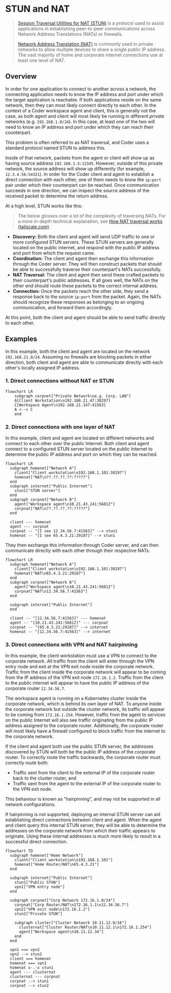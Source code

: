 # STUN and NAT

> [Session Traversal Utilities for NAT (STUN)](https://www.rfc-editor.org/rfc/rfc8489.html)
> is a protocol used to assist applications in establishing peer-to-peer
> communications across Network Address Translations (NATs) or firewalls.
>
> [Network Address Translation (NAT)](https://en.wikipedia.org/wiki/Network_address_translation)
> is commonly used in private networks to allow multiple devices to share a
> single public IP address. The vast majority of home and corporate internet connections use at least one
> level of NAT.

## Overview

In order for one application to connect to another across a network, the
connecting application needs to know the IP address and port under which the
target application is reachable. If both applications reside on the same
network, then they can most likely connect directly to each other. In the
context of a Coder workspace agent and client, this is generally not the case,
as both agent and client will most likely be running in different _private_
networks (e.g. `192.168.1.0/24`). In this case, at least one of the two will
need to know an IP address and port under which they can reach their
counterpart.

This problem is often referred to as NAT traversal, and Coder uses a standard
protocol named STUN to address this.

Inside of that network, packets from the agent or client will show up as having
source address `192.168.1.X:12345`. However, outside of this private network,
the source address will show up differently (for example, `12.3.4.56:54321`). In
order for the Coder client and agent to establish a direct connection with each
other, one of them needs to know the `ip:port` pair under which their
counterpart can be reached. Once communication succeeds in one direction, we can
inspect the source address of the received packet to determine the return
address.

At a high level, STUN works like this:

> The below glosses over a lot of the complexity of traversing NATs. For a more
> in-depth technical explanation, see
> [How NAT traversal works (tailscale.com)](https://tailscale.com/blog/how-nat-traversal-works).

- **Discovery:** Both the client and agent will send UDP traffic to one or more
  configured STUN servers. These STUN servers are generally located on the
  public internet, and respond with the public IP address and port from which
  the request came.
- **Coordination:** The client and agent then exchange this information through
  the Coder server. They will then construct packets that should be able to
  successfully traverse their counterpart's NATs successfully.
- **NAT Traversal:** The client and agent then send these crafted packets to
  their counterpart's public addresses. If all goes well, the NATs on the other
  end should route these packets to the correct internal address.
- **Connection:** Once the packets reach the other side, they send a response
  back to the source `ip:port` from the packet. Again, the NATs should recognize
  these responses as belonging to an ongoing communication, and forward them
  accordingly.

At this point, both the client and agent should be able to send traffic directly
to each other.

## Examples

In this example, both the client and agent are located on the network
`192.168.21.0/24`. Assuming no firewalls are blocking packets in either
direction, both client and agent are able to communicate directly with each
other's locally assigned IP address.

### 1. Direct connections without NAT or STUN

```mermaid
flowchart LR
    subgraph corpnet["Private Network\ne.g. Corp. LAN"]
    A[Client Workstation\n192.168.21.47:38297]
    C[Workspace Agent\n192.168.21.147:41563]
    A <--> C
    end
```

### 2. Direct connections with one layer of NAT

In this example, client and agent are located on different networks and connect
to each other over the public Internet. Both client and agent connect to a
configured STUN server located on the public Internet to determine the public IP
address and port on which they can be reached.

```mermaid
flowchart LR
  subgraph homenet["Network A"]
    client["Client workstation\n192.168.1.101:38297"]
    homenat["NAT\n??.??.??.??:?????"]
  end
  subgraph internet["Public Internet"]
    stun1["STUN server"]
  end
  subgraph corpnet["Network B"]
    agent["Workspace agent\n10.21.43.241:56812"]
    corpnat["NAT\n??.??.??.??:?????"]
  end

  client --- homenat
  agent --- corpnat
  corpnat -- "[I see 12.34.56.7:41563]" --> stun1
  homenat -- "[I see 65.4.3.21:29187]" --> stun1
```

They then exchange this information through Coder server, and can then
communicate directly with each other through their respective NATs.

```mermaid
flowchart LR
  subgraph homenet["Network A"]
    client["Client workstation\n192.168.1.101:38297"]
    homenat["NAT\n65.4.3.21:29187"]
  end
  subgraph corpnet["Network B"]
    agent["Workspace agent\n10.21.43.241:56812"]
    corpnat["NAT\n12.34.56.7:41563"]
  end

  subgraph internet["Public Internet"]
  end

  client -- "[12.34.56.7:41563]" --- homenat
  agent -- "[10.21.43.241:56812]" --- corpnat
  corpnat -- "[65.4.3.21:29187]" --> internet
  homenat -- "[12.34.56.7:41563]" --> internet

```

### 3. Direct connections with VPN and NAT hairpinning

In this example, the client workstation must use a VPN to connect to the
corporate network. All traffic from the client will enter through the VPN entry
node and exit at the VPN exit node inside the corporate network. Traffic from
the client inside the corporate network will appear to be coming from the IP
address of the VPN exit node `172.16.1.2`. Traffic from the client to the public
internet will appear to have the public IP address of the corporate router
`12.34.56.7`.

The workspace agent is running on a Kubernetes cluster inside the corporate
network, which is behind its own layer of NAT. To anyone inside the corporate
network but outside the cluster network, its traffic will appear to be coming
from `172.16.1.254`. However, traffic from the agent to services on the public
Internet will also see traffic originating from the public IP address assigned
to the corporate router. Additionally, the corporate router will most likely
have a firewall configured to block traffic from the internet to the corporate
network.

If the client and agent both use the public STUN server, the addresses
discovered by STUN will both be the public IP address of the corporate router.
To correctly route the traffic backwards, the corporate router must correctly
route both:

- Traffic sent from the client to the external IP of the corporate router back
  to the cluster router, and
- Traffic sent from the agent to the external IP of the corporate router to the
  VPN exit node.

This behaviour is known as "hairpinning", and may not be supported in all
network configurations.

If hairpinning is not supported, deploying an internal STUN server can aid
establishing direct connections between client and agent. When the agent and
client query this internal STUN server, they will be able to determine the
addresses on the corporate network from which their traffic appears to
originate. Using these internal addresses is much more likely to result in a
successful direct connection.

```mermaid
flowchart TD
  subgraph homenet["Home Network"]
    client["Client workstation\n192.168.1.101"]
    homenat["Home Router/NAT\n65.4.3.21"]
  end

  subgraph internet["Public Internet"]
    stun1["Public STUN"]
    vpn1["VPN entry node"]
  end

  subgraph corpnet["Corp Network 172.16.1.0/24"]
    corpnat["Corp Router/NAT\n172.16.1.1\n12.34.56.7"]
    vpn2["VPN exit node\n172.16.1.2"]
    stun2["Private STUN"]

    subgraph cluster["Cluster Network 10.11.12.0/16"]
      clusternat["Cluster Router/NAT\n10.11.12.1\n172.16.1.254"]
      agent["Workspace agent\n10.11.12.34"]
    end
  end

  vpn1 === vpn2
  vpn2 --> stun2
  client === homenat
  homenat === vpn1
  homenat x-.-x stun1
  agent --- clusternat
  clusternat --- corpnat
  corpnat --> stun1
  corpnat --> stun2
```
